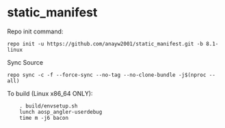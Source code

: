 # static_manifest

Repo init command:

	repo init -u https://github.com/anayw2001/static_manifest.git -b 8.1-linux

Sync Source

	repo sync -c -f --force-sync --no-tag --no-clone-bundle -j$(nproc --all)

To build (Linux x86_64 ONLY):

        . build/envsetup.sh
        lunch aosp_angler-userdebug
        time m -j6 bacon
